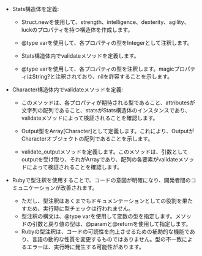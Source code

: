 

- Stats構造体を定義:
    - Struct.newを使用して、strength、intelligence、dexterity、agility、luckのプロパティを持つ構造体を作成します。
    - @type varを使用して、各プロパティの型をIntegerとして注釈します。

    - Stats構造体内でvalidateメソッドを定義します。
    - @type varを使用して、各プロパティの型を注釈します。magicプロパティはString?と注釈されており、nilを許容することを示します。

- Character構造体内でvalidateメソッドを定義:

    - このメソッドは、各プロパティが期待される型であること、attributesが文字列の配列であること、statsがStats構造体のインスタンスであり、validateメソッドによって検証されることを確認します。

    - Output型をArray[Character]として定義します。これにより、OutputがCharacterオブジェクトの配列であることを示します。

    - validate_outputメソッドを定義します。このメソッドは、引数としてoutputを受け取り、それがArrayであり、配列の各要素がvalidateメソッドによって検証されることを確認します。

- Rubyで型注釈を使用することで、コードの意図が明確になり、開発者間のコミュニケーションが改善されます。
    - ただし、型注釈はあくまでもドキュメンテーションとしての役割を果たすため、実行時に型チェックは行われません。
    - 型注釈の構文は、@type varを使用して変数の型を指定します。メソッドの引数と戻り値の型は、@paramと@returnを使用して指定します。
    - Rubyの型注釈は、コードの可読性を向上させるための補助的な機能であり、言語の動的な性質を変更するものではありません。型の不一致によるエラーは、実行時に発生する可能性があります。

